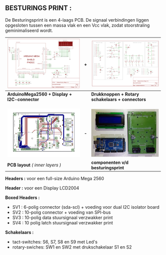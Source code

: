 [//]: # (Table with 3-columns/7-lines)

## BESTURINGS PRINT :

De Besturingsprint is een 4-laags PCB. 
De signaal verbindingen liggen opgesloten tussen een massa vlak en een Vcc vlak, zodat stoorstraling geminimaliseerd wordt.

[![](besturing_print/DisplayArduinoMega1TN.jpg)](besturing_print/DisplayArduinoMega1.pdf) | **+** |  [![](besturing_print/DisplayArduinoMega2TN.jpg)](besturing_print/DisplayArduinoMega2.pdf)
--------------------------------------------- | --- |  -----------------------------------------------
**ArduinoMega2560 + Display + I2C-connector** |     | **Drukknoppen + Rotary schakelaars + connectors**
  |     |  
  |     | 
  |     | 
[![](besturing_print/DisplayArduinoBrdTN.jpg)](besturing_print/DisplayArduinoBoard.pdf) |**-** | [![](besturing_print/DisplayArduinoTN.jpg)]("besturing_print/DisplayArduino.jpg)
  **PCB layout** *( inner layers )* |     |   **componenten v/d besturingsprint**
  
**Headers :** voor een full-size Arduino Mega 2560

**Header  :** voor een Display LCD2004

**Boxed Headers :**

 -  SV1 :  6-polig connector (sda-scl) + voeding voor dual I2C isolator board
 -  SV2 : 10-polig connector + voeding van SPI-bus
 -  SV3 : 10-polig data stuursignaal verzwakker print
 -  SV4 : 10 polig latch stuursignaal verzwakker print


**Schakelaars :**

 -  tact-switches:  S6, S7, S8 en S9  met Led's
 -  rotary-swiches: SW1 en SW2  met drukschakelaar S1 en S2

